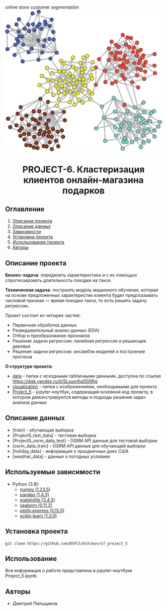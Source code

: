  online store customer segmentation
![](./plotly/clusters.png)
# <center> PROJECT-6. Кластеризация клиентов онлайн-магазина подарков </center>
## Оглавление
1. [Описание проекта](#Описание-проекта)
2. [Описание данных](#Описание-данных)
3. [Зависимости](#Зависимости)
4. [Установка проекта](#Установка-проекта)
5. [Использование проекта](#Использование-проекта)
6. [Авторы](#Авторы)


## Описание проекта

__Бизнес-задача__: определить характеристики и с их помощью спрогнозировать длительность поездки на такси.

__Техническая задача__: построить модель машинного обучения, которая на основе предложенных характеристик клиента будет предсказывать числовой признак — время поездки такси, то есть решить задачу регрессии..

Проект состоит из четырех частей:

* Первичная обработка данных
* Разведывательный анализ данных (EDA)
* Отбор и преобразование признаков
* Решение задачи регрессии: линейная регрессия и решающие деревья
* Решение задачи регрессии: ансамбли моделей и построение прогноза


**О структуре проекта:**
* [data](./data) - папка с исходными табличными данными, доступна по ссылке https://disk.yandex.ru/d/SLxuxrKa05XRjg 
* [visualization](./visualization) - папка с изображениями, необходимыми для проекта 
* [Project_5](./Project-5._Ноутбук.ipynb) - jupyter-ноутбук, содержащий основной код проекта, в котором демонстрируются методы и подходы решения задач анализа данных


## Описание данных
* [train] - обучающая выборка
* [Project5_test_data] - тестовая выборка
* [Project5_osrm_data_test] - OSRM API данные для тестовой выборки
* [osrm_data_train] - OSRM API данные для обучающей выборки
* [holiday_data] - информация о праздничных днях США
* [weather_data] - данные о погодных условиях
 

## Используемые зависимости
* Python (3.9):
    * [numpy (1.23.5)](https://numpy.org)
    * [pandas (1.4.3)](https://pandas.pydata.org)
    * [matplotlib (3.4.3)](https://matplotlib.org)
    * [seaborn (0.11.2)](https://seaborn.pydata.org)
    * [plotly.express (5.15.0)](https://plotly.com/python/plotly-express/)
    * [scikit-learn (1.3.0)](https://scikit-learn.org/stable/index.html)


## Установка проекта

```
git clone https://github.com/DSPilshchikov/sf_project_5
```

## Использование
Вся информация о работе представлена в jupyter-ноутбуке Project_5.ipynb.

## Авторы

* Дмитрий Пильщиков